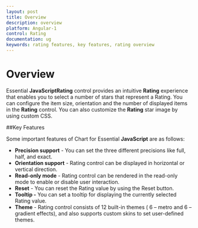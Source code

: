 ```yaml
---
layout: post
title: Overview
description: overview
platform: Angular-1
control: Rating
documentation: ug
keywords: rating features, key features, rating overview
---
```


# Overview

Essential **JavaScriptRating** control provides an intuitive **Rating** experience that enables you to select a number of stars that represent a Rating. You can configure the item size, orientation and the number of displayed items in the **Rating** control. You can also customize the **Rating** star image by using custom CSS.

##Key Features

Some important features of Chart for Essential **JavaScript** are as follows:

* **Precision support** - You can set the three different precisions like full, half, and exact.
* **Orientation support** - Rating control can be displayed in horizontal or vertical direction.
* **Read-only mode** - Rating control can be rendered in the read-only mode to enable or disable user interaction.
* **Reset** - You can reset the Rating value by using the Reset button.
* **Tooltip -** You can set a tooltip for displaying the currently selected Rating value.
* **Theme** - Rating control consists of 12 built-in themes ( 6 – metro and 6 – gradient effects), and also supports custom skins to set user-defined themes.



